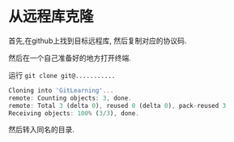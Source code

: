# 从远程库克隆

首先,在github上找到目标远程库, 然后复制对应的协议码.

然后在一个自己准备好的地方打开终端.

运行 `git clone git@...........`
```javascript
Cloning into 'GitLearning'...
remote: Counting objects: 3, done.
remote: Total 3 (delta 0), reused 0 (delta 0), pack-reused 3
Receiving objects: 100% (3/3), done.
```
然后转入同名的目录.